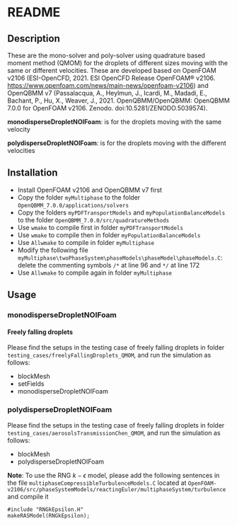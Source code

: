 # README

## Description
These are the mono-solver and poly-solver using quadrature based moment method (QMOM) for the droplets of different sizes moving with the same or different velocities. These are developed based on OpenFOAM v2106 (ESI-OpenCFD, 2021. ESI OpenCFD Release OpenFOAM® v2106. https://www.openfoam.com/news/main-news/openfoam-v2106) and OpenQBMM v7 (Passalacqua, A., Heylmun, J., Icardi, M., Madadi, E., Bachant, P., Hu, X., Weaver, J., 2021. OpenQBMM/OpenQBMM: OpenQBMM 7.0.0 for OpenFOAM v2106. Zenodo. doi:10.5281/ZENODO.5039574). 

**monodisperseDropletNOIFoam**: is for the droplets moving with the same velocity

**polydisperseDropletNOIFoam**: is for the droplets moving with the different velocities

## Installation

+ Install OpenFOAM v2106 and OpenQBMM v7 first
+ Copy the folder `myMultiphase` to the folder `OpenQBMM_7.0.0/applications/solvers`
+ Copy the folders `myPDFTransportModels` and `myPopulationBalanceModels` to the folder `OpenQBMM_7.0.0/src/quadratureMethods`
+ Use `wmake` to compile first in folder `myPDFTransportModels`
+ Use `wmake` to compile then in folder `myPopulationBalanceModels`
+ Use `Allwmake` to compile in folder `myMultiphase`
+ Modify the following file `myMultiphase\twoPhaseSystem\phaseModels\phaseModel\phaseModels.C`: delete the commenting symbols `/*` at line 96 and `*/` at line 172
+ Use `Allwmake` to compile again in folder `myMultiphase`

## Usage

### monodisperseDropletNOIFoam

#### Freely falling droplets

Please find the setups in the testing case of freely falling droplets in folder `testing_cases/freelyFallingDroplets_QMOM`, and run the simulation as follows:

+ blockMesh
+ setFields
+ monodisperseDropletNOIFoam

### polydisperseDropletNOIFoam

Please find the setups in the testing case of freely falling droplets in folder `testing_cases/aerosolsTransmissionChen_QMOM`, and run the simulation as follows:

+ blockMesh
+ polydisperseDropletNOIFoam

**Note**: To use the RNG $k-\epsilon$ model, please add the following sentences in the file `multiphaseCompressibleTurbulenceModels.C` located at `OpenFOAM-v2106/src/phaseSystemModels/reactingEuler/multiphaseSystem/turbulence` and compile it

```
#include "RNGkEpsilon.H"
makeRASModel(RNGkEpsilon);
```

